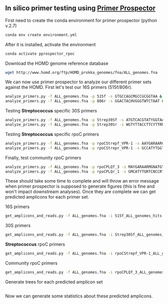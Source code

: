 ## **In silico** primer testing using [Primer Prospector](http://pprospector.sourceforge.net/)

First need to create the conda environment for primer prospector (python v.2.7)

```bash
conda env create environment.yml
```

After it is installed, activate the environment

```bash
conda activate pprospector_rpoc
```

Download the HOMD genome reference database

```bash
wget http://www.homd.org/ftp/HOMD_prokka_genomes/fna/ALL_genomes.fna
```

We can now use primer prospector to analyze our different primer sets against the HOMD. First let's test our 16S primers (515f/806r).

```bash
analyze_primers.py -f ALL_genomes.fna -p 515f -s GTGCCAGCMGCCGCGGTAA &
analyze_primers.py -f ALL_genomes.fna -p 806r -s GGACTACHVGGGTWTCTAAT &
```

Testing **Streptococcus** specific 30S primers

```bash
analyze_primers.py -f ALL_genomes.fna -p Strep30Sf -s ATGTCACGTATYGGTAATAA &
analyze_primers.py -f ALL_genomes.fna -p Strep30Sr -s WGTYTTACCTTCYTTRMGRCGDA &
```

Testing **Streptococcus** specific rpoC primers

```bash
analyze_primers.py -f ALL_genomes.fna -p rpoCStrepf_VPR-1 -s AAYGARAARCGDATGYTNCARGA &
analyze_primers.py -f ALL_genomes.fna -p rpoCStrepr_VPR-1 -s GCCATYTGGTCNCCRTCRAA &
```

Finally, test community rpoC primers

```bash
analyze_primers.py -f ALL_genomes.fna -p rpoCPLQf_3 -s MAYGARAARMGNATGYTNCARGA &
analyze_primers.py -f ALL_genomes.fna -p rpoCPLQr_1 -s GMCATYTGRTCNCCRTCRAA &
```

These should take some time to complete and will throw an error message when primer prospector is supposed to generate figures (this is fine and won't impact downstream analyses). Once they are complete we can get predicted amplicons for each primer set.

16S primers

```bash
get_amplicons_and_reads.py -f ALL_genomes.fna -i 515f_ALL_genomes_hits.txt:806r_ALL_genomes_hits.txt &
```

30S primers

```bash
get_amplicons_and_reads.py -f ALL_genomes.fna -i Strep30Sf_ALL_genomes_hits.txt:Strep30Sr_ALL_genomes_hits.txt &
```

**Streptococcus** rpoC primers

```bash
get_amplicons_and_reads.py -f ALL_genomes.fna -i rpoCStrepf_VPR-1_ALL_genomes_hits.txt:rpoCStrepr_VPR-1_ALL_genomes_hits.txt &
```

Community rpoC primers

```bash
get_amplicons_and_reads.py -f ALL_genomes.fna -i rpoCPLQf_3_ALL_genomes_hits.txt:rpoCPLQr_1_ALL_genomes_hits.txt &
```

Generate trees for each predicted amplicon set

```bash
```

Now we can generate some statistics about these predicted amplicons.

```bash

```



